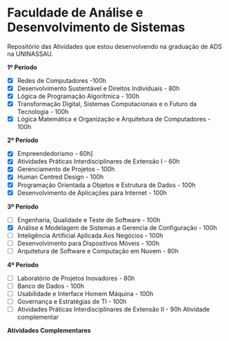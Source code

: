 # Faculdade de Análise e Desenvolvimento de Sistemas

Repositório das Atividades que estou desenvolvendo na graduação de ADS na UNINASSAU.

**1º Período**

- [x] Redes de Computadores -100h
- [x] Desenvolvimento Sustentável e Direitos Individuais - 80h
- [x] Lógica de Programação Algorítmica - 100h
- [x] Transformação Digital, Sistemas Computacionais e o Futuro da Tecnologia - 100h
- [x] Lógica Matemática e Organização e Arquitetura de Computadores - 100h

**2º Período**

- [x] Empreendedorismo - 60h]
- [x] Atividades Práticas Interdisciplinares de Extensão I - 60h
- [x] Gerenciamento de Projetos - 100h
- [x] Human Centred Design - 100h
- [x] Programação Orientada a Objetos e Estrutura de Dados - 100h
- [x] Desenvolvimento de Aplicações para Internet - 100h

**3º Período**

- [ ] Engenharia, Qualidade e Teste de Software - 100h
- [x] Análise e Modelagem de Sistemas e Gerencia de Configuração - 100h
- [ ] Inteligência Artificial Aplicada Aos Negócios - 100h
- [ ] Desenvolvimento para Dispositivos Móveis - 100h
- [ ] Arquitetura de Software e Computação em Nuvem - 80h

**4º Período**

- [ ] Laboratório de Projetos Inovadores - 80h
- [ ] Banco de Dados - 100h
- [ ] Usabilidade e Interface Homem Máquina - 100h
- [ ] Governança e Estratégias de TI - 100h
- [ ] Atividades Práticas Interdisciplinares de Extensão II - 90h
  Atividade complementar

**Atividades Complementares**

